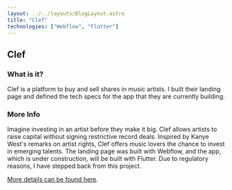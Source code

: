 ```yaml
---
layout: ../../layouts/BlogLayout.astro
title: "Clef"
technologies: ["Webflow", "Flutter"]
---
```


## Clef

### What is it?

Clef is a platform to buy and sell shares in music artists. I built their landing page and defined the tech specs for the app that they are currently building.

### More Info

Imagine investing in an artist before they make it big. Clef allows artists to raise capital without signing restrictive record deals. Inspired by Kanye West's remarks on artist rights, Clef offers music lovers the chance to invest in emerging talents. The landing page was built with Webflow, and the app, which is under construction, will be built with Flutter. Due to regulatory reasons, I have stepped back from this project.

[More details can be found here](https://dayangrah.am/work/clef).
